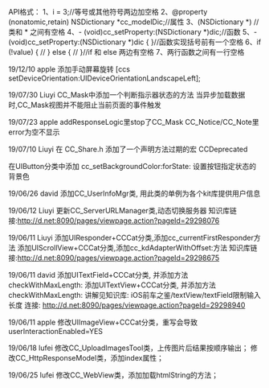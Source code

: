 API格式：
1、i = 3;//等号或其他符号两边加空格
2、@property (nonatomic,retain) NSDictionary *cc_modelDic;//属性
3、(NSDictionary *) //类和 * 之间有空格
4、- (void)cc_setProperty:(NSDictionary *)dic;//函数
5、- (void)cc_setProperty:(NSDictionary *)dic {
      }//函数实现括号前有一个空格
6、if (!value) {
      //
      } else {
      //
      }//if 和 else 两边有空格
7、两行函数之间有一行空格

19/12/10 apple
添加手动屏幕旋转
[ccs setDeviceOrientation:UIDeviceOrientationLandscapeLeft];

19/07/30 Liuyi
CC_Mask中添加一个判断指示器状态的方法
当异步加载数据时,CC_Mask视图并不能阻止当前页面的事件触发

19/07/23 apple
addResponseLogic里stop了CC_Mask
CC_Notice/CC_Note里error为空不显示

19/07/10 Liuyi
在 CC_Share.h 添加了一个声明方法过期的宏
CCDeprecated

在UIButton分类中添加
cc_setBackgroundColor:forState:
设置按钮指定状态的背景色

19/06/26 david
添加CC_UserInfoMgr类, 用此类的单例为各个kit库提供用户信息

19/06/12 Liuyi
更新CC_ServerURLManager类,动态切换服务器
知识库链接:http://d.net:8090/pages/viewpage.action?pageId=29298076

19/06/11 Liuyi
添加UIResponder+CCCat分类,添加cc_currentFirstResponder方法
添加UIScrollView+CCCat分类,添加cc_kdAdapterWithOffset:方法
知识库链接:http://d.net:8090/pages/viewpage.action?pageId=29298675

19/06/11 david
添加UITextField+CCCat分类, 并添加方法checkWithMaxLength:
添加UITextView+CCCat分类, 并添加方法checkWithMaxLength:
讲解见知识库: iOS前车之鉴/textView/textField限制输入长度
连接: http://d.net:8090/pages/viewpage.action?pageId=29298940

19/06/11 apple
修改UIImageView+CCCat分类，重写会导致userInteractionEnabled=YES

19/06/18 lufei
修改CC_UploadImagesTool类，上传图片后结果按顺序输出；
修改CC_HttpResponseModel类，添加index属性；

19/06/25 lufei
修改CC_WebView类，添加加载htmlString的方法；


